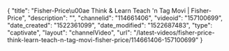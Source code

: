 {
    "title": "Fisher-Price\u00ae Think & Learn Teach 'n Tag Movi | Fisher-Price",
    "description": "",
    "channelid": "114661406",
    "videoid": "157100699",
    "date_created": "1522361099",
    "date_modified": "1522687483",
    "type": "captivate",
    "layout": "channelVideo",
    "url": "\/latest-videos\/fisher-price-think-learn-teach-n-tag-movi-fisher-price\/114661406-157100699"
}